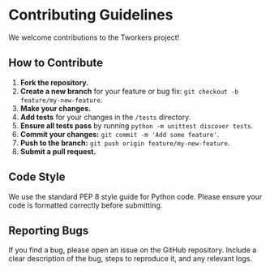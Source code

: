 # Contributing Guidelines

We welcome contributions to the Tworkers project!

## How to Contribute

1.  **Fork the repository.**
2.  **Create a new branch** for your feature or bug fix: `git checkout -b feature/my-new-feature`.
3.  **Make your changes.**
4.  **Add tests** for your changes in the `/tests` directory.
5.  **Ensure all tests pass** by running `python -m unittest discover tests`.
6.  **Commit your changes:** `git commit -m 'Add some feature'`.
7.  **Push to the branch:** `git push origin feature/my-new-feature`.
8.  **Submit a pull request.**

## Code Style

We use the standard PEP 8 style guide for Python code. Please ensure your code is formatted correctly before submitting.

## Reporting Bugs

If you find a bug, please open an issue on the GitHub repository. Include a clear description of the bug, steps to reproduce it, and any relevant logs.
